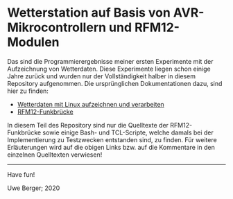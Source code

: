 # Wetterstation auf Basis von AVR-Mikrocontrollern und RFM12-Modulen

Das sind die Programmierergebnisse meiner ersten Experimente mit der Aufzeichnung von Wetterdaten. Diese Experimente liegen schon einige Jahre zurück und wurden nur der Vollständigkeit halber in diesem Repository aufgenommen. Die ursprünglichen Dokumentationen dazu, sind hier zu finden:

* [Wetterdaten mit Linux aufzeichnen und verarbeiten](http://wiki.bralug.de/Wetterdaten_mit_Linux_aufzeichnen_und_verarbeiten)
* [RFM12-Funkbrücke](http://wiki.bralug.de/RFM12-Funkbr%C3%BCcke)

In diesem Teil des Repository sind nur die Quelltexte der RFM12-Funkbrücke sowie einige Bash- und TCL-Scripte, welche damals bei der Implementierung zu Testzwecken entstanden sind, zu finden. Für weitere Erläuterungen wird auf die obigen Links bzw. auf die Kommentare in den einzelnen Quelltexten verwiesen!


---------
Have fun!

Uwe Berger; 2020
